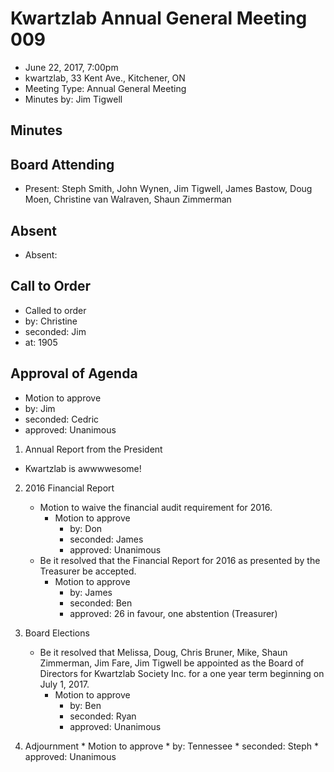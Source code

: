 # Kwartzlab Annual General Meeting 009 #

* June 22, 2017, 7:00pm
* kwartzlab, 33 Kent Ave., Kitchener, ON
* Meeting Type: Annual General Meeting
* Minutes by: Jim Tigwell

## Minutes ##

## Board Attending
* Present: Steph Smith, John Wynen, Jim Tigwell, James Bastow, Doug Moen, Christine van Walraven, Shaun Zimmerman

## Absent
* Absent: 

## Call to Order
* Called to order
 * by: Christine
 * seconded: Jim
 * at: 1905

## Approval of Agenda
* Motion to approve
 * by: Jim
 * seconded: Cedric
 * approved: Unanimous

1. Annual Report from the President
  * Kwartzlab is awwwwesome!
2. 2016 Financial Report
	* Motion to waive the financial audit requirement for 2016.
		* Motion to approve
			* by: Don
			* seconded: James
			* approved: Unanimous 
	* Be it resolved that the Financial Report for 2016 as presented by the Treasurer be accepted.
		* Motion to approve
			* by: James
			* seconded: Ben
			* approved: 26 in favour, one abstention (Treasurer)

3. Board Elections
	* Be it resolved that Melissa, Doug, Chris Bruner, Mike, Shaun Zimmerman, Jim Fare, Jim Tigwell be appointed as the Board of Directors for Kwartzlab Society Inc. for a one year term beginning on July 1, 2017.
		* Motion to approve
			* by: Ben
			* seconded: Ryan
			* approved: Unanimous 

4. Adjournment
		* Motion to approve
			* by: Tennessee
			* seconded: Steph
			* approved: Unanimous 
